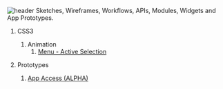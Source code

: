 ![header](https://raw.github.com/elwoodberry/portfolio/master/_img/index/header.png)
Sketches, Wireframes, Workflows, APIs, Modules, Widgets and App Prototypes.  

1. CSS3
    1. Animation
        1. [Menu - Active Selection](portfolio/css/animation/active-selection)

1. Prototypes  
    1. [App Access (ALPHA)](portfolio/prototypes/auth-alpha)
